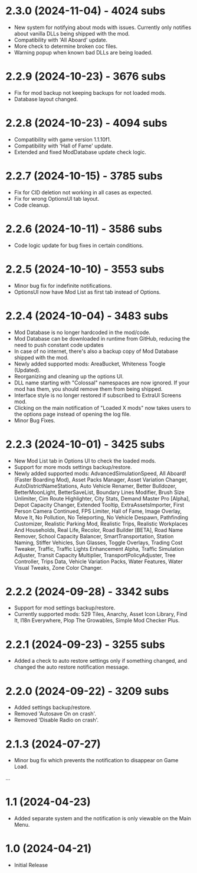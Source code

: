 # 2.3.0 (2024-11-04) - 4024 subs
- New system for notifying about mods with issues. Currently only notifies about vanilla DLLs being shipped with the mod.
- Compatibility with 'All Aboard' update.
- More check to determine broken coc files.
- Warning popup when known bad DLLs are being loaded.

# 2.2.9 (2024-10-23) - 3676 subs
- Fix for mod backup not keeping backups for not loaded mods.
- Database layout changed.

# 2.2.8 (2024-10-23) - 4094 subs
- Compatibility with game version 1.1.10f1.
- Compatibility with 'Hall of Fame' update.
- Extended and fixed ModDatabase update check logic.

# 2.2.7 (2024-10-15) - 3785 subs
- Fix for CID deletion not working in all cases as expected.
- Fix for wrong OptionsUI tab layout.
- Code cleanup.

# 2.2.6 (2024-10-11) - 3586 subs
- Code logic update for bug fixes in certain conditions.

# 2.2.5 (2024-10-10) - 3553 subs
- Minor bug fix for indefinite notifications.
- OptionsUI now have Mod List as first tab instead of Options.

# 2.2.4 (2024-10-04) - 3483 subs
- Mod Database is no longer hardcoded in the mod/code.
- Mod Database can be downloaded in runtime from GitHub, reducing the need to push constant code updates
- In case of no internet, there's also a backup copy of Mod Database shipped with the mod.
- Newly added supported mods: AreaBucket, Whiteness Toogle (Updated).
- Reorganizing and cleaning up the options UI.
- DLL name starting with "Colossal" namespaces are now ignored. If your mod has them, you should remove them from being shipped.
- Interface style is no longer restored if subscribed to ExtraUI Screens mod.
- Clicking on the main notification of "Loaded X mods" now takes users to the options page instead of opening the log file.
- Minor Bug Fixes.

# 2.2.3 (2024-10-01) - 3425 subs
- New Mod List tab in Options UI to check the loaded mods.
- Support for more mods settings backup/restore.
- Newly added supported mods: AdvancedSimulationSpeed, All Aboard! (Faster Boarding Mod), Asset Packs Manager, Asset Variation Changer, AutoDistrictNameStations, Auto Vehicle Renamer, Better Bulldozer, BetterMoonLight, BetterSaveList, Boundary Lines Modifier, Brush Size Unlimiter, Cim Route Highlighter, City Stats, Demand Master Pro [Alpha], Depot Capacity Changer, Extended Tooltip, ExtraAssetsImporter, First Person Camera Continued, FPS Limiter, Hall of Fame, Image Overlay, Move It, No Pollution, No Teleporting, No Vehicle Despawn, Pathfinding Customizer, Realistic Parking Mod, Realistic Trips, Realistic Workplaces And Households, Real Life, Recolor, Road Builder [BETA], Road Name Remover, School Capacity Balancer, SmartTransportation, Station Naming, Stiffer Vehicles, Sun Glasses, Toggle Overlays, Trading Cost Tweaker, Traffic, Traffic Lights Enhancement Alpha, Traffic Simulation Adjuster, Transit Capacity Multiplier, TransportPolicyAdjuster, Tree Controller, Trips Data, Vehicle Variation Packs, Water Features, Water Visual Tweaks, Zone Color Changer.

# 2.2.2 (2024-09-28) - 3342 subs
- Support for mod settings backup/restore.
- Currently supported mods: 529 Tiles, Anarchy, Asset Icon Library, Find It, I18n Everywhere, Plop The Growables, Simple Mod Checker Plus.

# 2.2.1 (2024-09-23) - 3255 subs
- Added a check to auto restore settings only if something changed, and changed the auto restore notification message.

# 2.2.0 (2024-09-22) - 3209 subs
- Added settings backup/restore.
- Removed 'Autosave On on crash'.
- Removed 'Disable Radio on crash'.

# 2.1.3 (2024-07-27)
- Minor bug fix which prevents the notification to disappear on Game Load.

...

# 1.1 (2024-04-23)
- Added separate system and the notification is only viewable on the Main Menu.

# 1.0 (2024-04-21)
- Initial Release